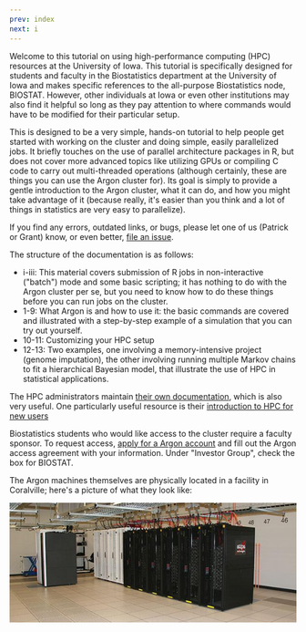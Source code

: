 ```yaml
---
prev: index
next: i
---
```


Welcome to this tutorial on using high-performance computing (HPC) resources at the University of Iowa.  This tutorial is specifically designed for students and faculty in the Biostatistics department at the University of Iowa and makes specific references to the all-purpose Biostatistics node, BIOSTAT.  However, other individuals at Iowa or even other institutions may also find it helpful so long as they pay attention to where commands would have to be modified for their particular setup.

This is designed to be a very simple, hands-on tutorial to help people get started with working on the cluster and doing simple, easily parallelized jobs.  It briefly touches on the use of parallel architecture packages in R, but does not cover more advanced topics like utilizing GPUs or compiling C code to carry out multi-threaded operations (although certainly, these are things you can use the Argon cluster for).  Its goal is simply to provide a gentle introduction to the Argon cluster, what it can do, and how you might take advantage of it (because really, it's easier than you think and a lot of things in statistics are very easy to parallelize).

If you find any errors, outdated links, or bugs, please let one of us (Patrick or Grant) know, or even better, [file an issue](https://github.com/IowaBiostat/hpc/issues).

The structure of the documentation is as follows:

* i-iii: This material covers submission of R jobs in non-interactive ("batch") mode and some basic scripting; it has nothing to do with the Argon cluster per se, but you need to know how to do these things before you can run jobs on the cluster.
* 1-9: What Argon is and how to use it: the basic commands are covered and illustrated with a step-by-step example of a simulation that you can try out yourself.
* 10-11: Customizing your HPC setup
* 12-13: Two examples, one involving a memory-intensive project (genome imputation), the other involving running multiple Markov chains to fit a hierarchical Bayesian model, that illustrate the use of HPC in statistical applications.

The HPC administrators maintain [their own documentation](https://wiki.uiowa.edu/display/hpcdocs/HPC+Documentation+Home), which is also very useful.  One particularly useful resource is their [introduction to HPC for new users](https://wiki.uiowa.edu/display/hpcdocs/Introduction+To+HPC+For+New+Users)

Biostatistics students who would like access to the cluster require a faculty sponsor.  To request access, [apply for a Argon account](http://hpc.uiowa.edu/user-services/apply-account) and fill out the Argon access agreement with your information.  Under "Investor Group", check the box for BIOSTAT.

The Argon machines themselves are physically located in a facility in Coralville; here's a picture of what they look like:

<img class="img-fluid mx-auto d-block" src="img/neon.jpg">
